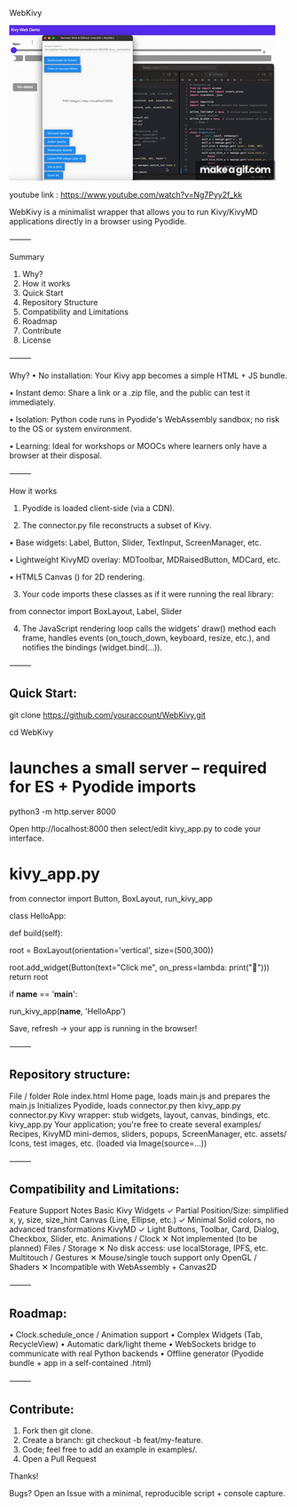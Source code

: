 WebKivy

<!-- GIF + lien vers YouTube (rendu partout) -->
[![WebKivy demo](WebKivy_Example_presentation.gif)](https://youtu.be/Ng7Pyy2f_kk)

youtube link : https://www.youtube.com/watch?v=Ng7Pyy2f_kk

WebKivy is a minimalist wrapper that allows you to run Kivy/KivyMD applications directly in a browser using Pyodide.

⸻

Summary
1. Why?
2. How it works
3. Quick Start
4. Repository Structure
5. Compatibility and Limitations
6. Roadmap
7. Contribute
8. License

⸻

Why?
• No installation: Your Kivy app becomes a simple HTML + JS bundle.

• Instant demo: Share a link or a .zip file, and the public can test it immediately.

• Isolation: Python code runs in Pyodide's WebAssembly sandbox; no risk to the OS or system environment.

• Learning: Ideal for workshops or MOOCs where learners only have a browser at their disposal.

⸻

How it works
1. Pyodide is loaded client-side (via a CDN).
   
2. The connector.py file reconstructs a subset of Kivy.
   
• Base widgets: Label, Button, Slider, TextInput, ScreenManager, etc.

• Lightweight KivyMD overlay: MDToolbar, MDRaisedButton, MDCard, etc.

• HTML5 Canvas (<canvas id="kivy-canvas">) for 2D rendering.

3. Your code imports these classes as if it were running the real library:

from connector import BoxLayout, Label, Slider

4. The JavaScript rendering loop calls the widgets' draw() method each frame, handles events (on_touch_down, keyboard, resize, etc.), and notifies the bindings (widget.bind(...)).

⸻

## Quick Start:

git clone https://github.com/youraccount/WebKivy.git

cd WebKivy

# launches a small server – required for ES + Pyodide imports

python3 -m http.server 8000

Open http://localhost:8000 then select/edit kivy_app.py to code your interface.

# kivy_app.py

from connector import Button, BoxLayout, run_kivy_app

class HelloApp:

def build(self):

root = BoxLayout(orientation='vertical', size=(500,300))

root.add_widget(Button(text="Click me", on_press=lambda: print("🎉")))
return root

if __name__ == '__main__':

run_kivy_app(__name__, 'HelloApp')

Save, refresh → your app is running in the browser!

⸻

## Repository structure:

File / folder Role
index.html Home page, loads main.js and prepares the <canvas>
main.js Initializes Pyodide, loads connector.py then kivy_app.py
connector.py Kivy wrapper: stub widgets, layout, canvas, bindings, etc.
kivy_app.py Your application; you're free to create several
examples/ Recipes, KivyMD mini-demos, sliders, popups, ScreenManager, etc.
assets/ Icons, test images, etc. (loaded via Image(source=...))

⸻

## Compatibility and Limitations:

Feature Support Notes
Basic Kivy Widgets ✓ Partial Position/Size: simplified x, y, size, size_hint
Canvas (Line, Ellipse, etc.) ✓ Minimal Solid colors, no advanced transformations
KivyMD ✓ Light Buttons, Toolbar, Card, Dialog, Checkbox, Slider, etc.
Animations / Clock ✕ Not implemented (to be planned)
Files / Storage ✕ No disk access: use localStorage, IPFS, etc.
Multitouch / Gestures ✕ Mouse/single touch support only
OpenGL / Shaders ✕ Incompatible with WebAssembly + Canvas2D

⸻

## Roadmap:
• Clock.schedule_once / Animation support
• Complex Widgets (Tab, RecycleView)
• Automatic dark/light theme
• WebSockets bridge to communicate with real Python backends
• Offline generator (Pyodide bundle + app in a self-contained .html)

⸻

## Contribute:
1. Fork then git clone.
2. Create a branch: git checkout -b feat/my-feature.
3. Code; feel free to add an example in examples/.
4. Open a Pull Request

Thanks!

Bugs? Open an Issue with a minimal, reproducible script + console capture.
